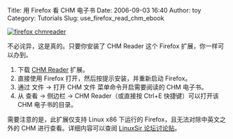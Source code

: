 Title: 用 Firefox 看 CHM 电子书
Date: 2006-09-03 16:40
Author: toy
Category: Tutorials
Slug: use_firefox_read_chm_ebook

[![firefox
chmreader](http://i.linuxtoy.org/i/firefox_chmreader_s.png)](http://i.linuxtoy.org/i/firefox_chmreader.png)

不必诧异，这是真的。只要你安装了 CHM Reader 这个 Firefox
扩展，你一样可以办到。

1.  下载 [CHM Reader](http://linuxtoy.org/dls/chmreader.xpi) 扩展。
2.  直接使用 Firefox 打开，然后按提示安装，并重新启动 Firefox。
3.  通过 文件 -> 打开 CHM 文件 菜单命令开启需要阅读的 CHM 电子书。
4.  从 查看 -> 侧边栏 -> CHM Reader（或直接按 Ctrl+E
    快捷键）可以打开该 CHM 电子书的目录。

需要注意的是，此扩展仅支持 Linux x86 下运行的
Firefox，且无法对除中英文之外的 CHM 进行查看。详细内容可以查阅 [LinuxSir
论坛讨论贴](http://www.linuxsir.org/bbs/showthread.php?t=269256)。

